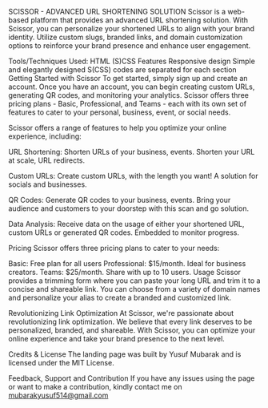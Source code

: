 SCISSOR - ADVANCED URL SHORTENING SOLUTION
Scissor is a web-based platform that provides an advanced URL shortening solution. With Scissor, you can personalize your shortened URLs to align with your brand identity. Utilize custom slugs, branded links, and domain customization options to reinforce your brand presence and enhance user engagement.

Tools/Techniques Used:
HTML
(S)CSS
Features
Responsive design
Simple and elegantly designed
S(CSS) codes are separated for each section
Getting Started with Scissor
To get started, simply sign up and create an account. Once you have an account, you can begin creating custom URLs, generating QR codes, and monitoring your analytics. Scissor offers three pricing plans - Basic, Professional, and Teams - each with its own set of features to cater to your personal, business, event, or social needs.

Scissor offers a range of features to help you optimize your online experience, including:

URL Shortening: Shorten URLs of your business, events. Shorten your URL at scale, URL redirects.

Custom URLs: Create custom URLs, with the length you want! A solution for socials and businesses.

QR Codes: Generate QR codes to your business, events. Bring your audience and customers to your doorstep with this scan and go solution.

Data Analysis: Receive data on the usage of either your shortened URL, custom URLs or generated QR codes. Embedded to monitor progress.

Pricing
Scissor offers three pricing plans to cater to your needs:

Basic: Free plan for all users
Professional: $15/month. Ideal for business creators.
Teams: $25/month. Share with up to 10 users.
Usage
Scissor provides a trimming form where you can paste your long URL and trim it to a concise and shareable link. You can choose from a variety of domain names and personalize your alias to create a branded and customized link.

Revolutionizing Link Optimization
At Scissor, we're passionate about revolutionizing link optimization. We believe that every link deserves to be personalized, branded, and shareable. With Scissor, you can optimize your online experience and take your brand presence to the next level.

Credits & License
The landing page was built by Yusuf Mubarak and is licensed under the MIT License.

Feedback, Support and Contribution
If you have any issues using the page or want to make a contribution, kindly contact me on mubarakyusuf514@gmail.com